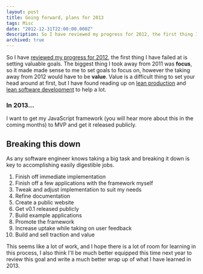 ```yaml
---
layout: post
title: Going forward, plans for 2013
tags: Misc
date: "2012-12-31T22:00:00.000Z"
description: So I have reviewed my progress for 2012, the first thing I have failed at is setting valuable goals. The biggest thing I took away from 2011 was focus, so it made made sense to me to set goals to focus on, however the taking away from 2012 would have to be value.
archived: true
---
```


So I have [reviewed my progress for 2012](/blog/wrapping-up-2012), the first thing I have failed at is setting valuable goals. The biggest thing I took away from 2011 was **focus**, so it made made sense to me to set goals to focus on, however the taking away from 2012 would have to be **value**. Value is a difficult thing to set your head around at first, but I have found reading up on [lean production](http://en.wikipedia.org/wiki/Lean_production) and [lean software development](http://en.wikipedia.org/wiki/Lean_software_development) to help a lot.

### In 2013…
I want to get my JavaScript framework (you will hear more about this in the coming months) to MVP and get it released publicly.

## Breaking this down

As any software engineer knows taking a big task and breaking it down is key to accomplishing easily digestible jobs.

1. Finish off immediate implementation
2. Finish off a few applications with the framework myself
3. Tweak and adjust implementation to suit my needs
4. Refine documentation
5. Create a public website
4. Get v0.1 released publicly
5. Build example applications
6. Promote the framework
7. Increase uptake while taking on user feedback
8. Build and sell traction and value

This seems like a lot of work, and I hope there is a lot of room for learning in this process, I also think I'll be much better equipped this time next year to review this goal and write a much better wrap up of what I have learned in 2013.
